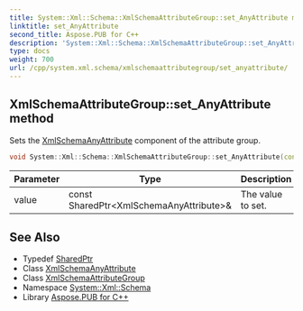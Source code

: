 ```yaml
---
title: System::Xml::Schema::XmlSchemaAttributeGroup::set_AnyAttribute method
linktitle: set_AnyAttribute
second_title: Aspose.PUB for C++
description: 'System::Xml::Schema::XmlSchemaAttributeGroup::set_AnyAttribute method. Sets the XmlSchemaAnyAttribute component of the attribute group in C++.'
type: docs
weight: 700
url: /cpp/system.xml.schema/xmlschemaattributegroup/set_anyattribute/
---
```

## XmlSchemaAttributeGroup::set_AnyAttribute method


Sets the [XmlSchemaAnyAttribute](../../xmlschemaanyattribute/) component of the attribute group.

```cpp
void System::Xml::Schema::XmlSchemaAttributeGroup::set_AnyAttribute(const SharedPtr<XmlSchemaAnyAttribute> &value)
```


| Parameter | Type | Description |
| --- | --- | --- |
| value | const SharedPtr\<XmlSchemaAnyAttribute\>\& | The value to set. |

## See Also

* Typedef [SharedPtr](../../../system/sharedptr/)
* Class [XmlSchemaAnyAttribute](../../xmlschemaanyattribute/)
* Class [XmlSchemaAttributeGroup](../)
* Namespace [System::Xml::Schema](../../)
* Library [Aspose.PUB for C++](../../../)
